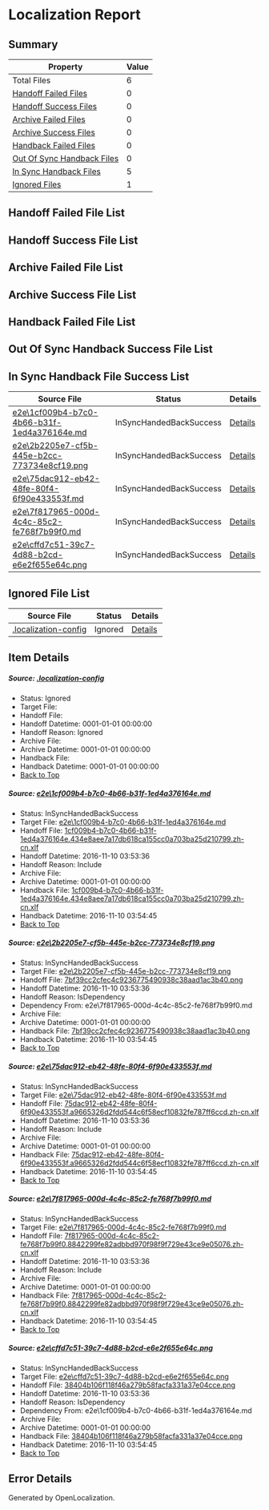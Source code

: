 # <a name='report-top'></a> Localization Report

## Summary
 Property | Value 
 -------- | ----- 
 Total Files | 6
[ Handoff Failed Files ](#handoff-failed-list)| 0
[ Handoff Success Files ](#handoff-success-list)| 0
[ Archive Failed Files ](#archive-failed-list)| 0
[ Archive Success Files ](#archive-success-list)| 0
[ Handback Failed Files ](#handback-failed-list)| 0
[ Out Of Sync Handback Files ](#outofsync-handback-success-list)| 0
[ In Sync Handback Files ](#insync-handback-success-list)| 5
[ Ignored Files ](#ignored-list)| 1

## <a name='handoff-failed-list'></a> Handoff Failed File List

## <a name='handoff-success-list'></a> Handoff Success File List

## <a name='archive-failed-list'></a> Archive Failed File List

## <a name='archive-success-list'></a> Archive Success File List

## <a name='handback-failed-list'></a> Handback Failed File List

## <a name='outofsync-handback-success-list'></a> Out Of Sync Handback Success File List

## <a name='insync-handback-success-list'></a> In Sync Handback File Success List
 Source File | Status | Details 
 ----------- | ------ | ------- 
 [e2e\1cf009b4-b7c0-4b66-b31f-1ed4a376164e.md](https://github.com/OpenLocalizationTestOrg/ol-test0/blob/ee5c5dd9e103eb84c9ef88592aa3e2d39e9f4c3e/e2e/1cf009b4-b7c0-4b66-b31f-1ed4a376164e.md) | InSyncHandedBackSuccess | [Details](#3439174d03a12ed6fb6e3fe86fc83150b5bfe3a41)
 [e2e\2b2205e7-cf5b-445e-b2cc-773734e8cf19.png](https://github.com/OpenLocalizationTestOrg/ol-test0/blob/ee5c5dd9e103eb84c9ef88592aa3e2d39e9f4c3e/e2e/2b2205e7-cf5b-445e-b2cc-773734e8cf19.png) | InSyncHandedBackSuccess | [Details](#7bf39cc2cfec4c9236775490938c38aad1ac3b402)
 [e2e\75dac912-eb42-48fe-80f4-6f90e433553f.md](https://github.com/OpenLocalizationTestOrg/ol-test0/blob/ee5c5dd9e103eb84c9ef88592aa3e2d39e9f4c3e/e2e/75dac912-eb42-48fe-80f4-6f90e433553f.md) | InSyncHandedBackSuccess | [Details](#717b9602ed1d2534126d0f70f3b8ed658a4de0423)
 [e2e\7f817965-000d-4c4c-85c2-fe768f7b99f0.md](https://github.com/OpenLocalizationTestOrg/ol-test0/blob/ee5c5dd9e103eb84c9ef88592aa3e2d39e9f4c3e/e2e/7f817965-000d-4c4c-85c2-fe768f7b99f0.md) | InSyncHandedBackSuccess | [Details](#27b395592bf81c3ac52f6d7e523b0ac96c9ce5514)
 [e2e\cffd7c51-39c7-4d88-b2cd-e6e2f655e64c.png](https://github.com/OpenLocalizationTestOrg/ol-test0/blob/ee5c5dd9e103eb84c9ef88592aa3e2d39e9f4c3e/e2e/cffd7c51-39c7-4d88-b2cd-e6e2f655e64c.png) | InSyncHandedBackSuccess | [Details](#38404b106f118f46a279b58facfa331a37e04cce5)

## <a name='ignored-list'></a> Ignored File List
 Source File | Status | Details 
 ----------- | ------ | ------- 
 [.localization-config](https://github.com/OpenLocalizationTestOrg/ol-test0/blob/ee5c5dd9e103eb84c9ef88592aa3e2d39e9f4c3e/.localization-config) | Ignored | [Details](#c268a05ecaa7ec85942ed632c29928ee5bd6da8d0)

## Item Details
##### <a name='c268a05ecaa7ec85942ed632c29928ee5bd6da8d0'></a> Source: [.localization-config](https://github.com/OpenLocalizationTestOrg/ol-test0/blob/ee5c5dd9e103eb84c9ef88592aa3e2d39e9f4c3e/.localization-config)
* Status: Ignored
* Target File: 
* Handoff File: 
* Handoff Datetime: 0001-01-01 00:00:00
* Handoff Reason: Ignored
* Archive File: 
* Archive Datetime: 0001-01-01 00:00:00
* Handback File: 
* Handback Datetime: 0001-01-01 00:00:00
* [Back to Top](#report-top)

##### <a name='3439174d03a12ed6fb6e3fe86fc83150b5bfe3a41'></a> Source: [e2e\1cf009b4-b7c0-4b66-b31f-1ed4a376164e.md](https://github.com/OpenLocalizationTestOrg/ol-test0/blob/ee5c5dd9e103eb84c9ef88592aa3e2d39e9f4c3e/e2e/1cf009b4-b7c0-4b66-b31f-1ed4a376164e.md)
* Status: InSyncHandedBackSuccess
* Target File: [e2e\1cf009b4-b7c0-4b66-b31f-1ed4a376164e.md](https://github.com/OpenLocalizationTestOrg/ol-test0-zhcn/blob/d75df0138d50096b5052f2e92961dd516d824a76/e2e/1cf009b4-b7c0-4b66-b31f-1ed4a376164e.md)
* Handoff File: [1cf009b4-b7c0-4b66-b31f-1ed4a376164e.434e8aee7a17db618ca155cc0a703ba25d210799.zh-cn.xlf](https://github.com/OpenLocalizationTestOrg/ol-test0-handoff/blob/731334f4ddac9a276abd18525515cee7c9e62d13/ol-handoff/OpenLocalizationTestOrg/ol-test0-zhcn/yufeih/ht/1cf009b4-b7c0-4b66-b31f-1ed4a376164e.434e8aee7a17db618ca155cc0a703ba25d210799.zh-cn.xlf)
* Handoff Datetime: 2016-11-10 03:53:36
* Handoff Reason: Include
* Archive File: 
* Archive Datetime: 0001-01-01 00:00:00
* Handback File: [1cf009b4-b7c0-4b66-b31f-1ed4a376164e.434e8aee7a17db618ca155cc0a703ba25d210799.zh-cn.xlf](https://github.com/OpenLocalizationTestOrg/ol-test0-handback/blob/a3300a2235795ba6b9b5d533bfdf9f569ac313a7/ol-handback/OpenLocalizationTestOrg/ol-test0-zhcn/yufeih/ht/1cf009b4-b7c0-4b66-b31f-1ed4a376164e.434e8aee7a17db618ca155cc0a703ba25d210799.zh-cn.xlf)
* Handback Datetime: 2016-11-10 03:54:45
* [Back to Top](#report-top)

##### <a name='7bf39cc2cfec4c9236775490938c38aad1ac3b402'></a> Source: [e2e\2b2205e7-cf5b-445e-b2cc-773734e8cf19.png](https://github.com/OpenLocalizationTestOrg/ol-test0/blob/ee5c5dd9e103eb84c9ef88592aa3e2d39e9f4c3e/e2e/2b2205e7-cf5b-445e-b2cc-773734e8cf19.png)
* Status: InSyncHandedBackSuccess
* Target File: [e2e\2b2205e7-cf5b-445e-b2cc-773734e8cf19.png](https://github.com/OpenLocalizationTestOrg/ol-test0-zhcn/blob/d75df0138d50096b5052f2e92961dd516d824a76/e2e/2b2205e7-cf5b-445e-b2cc-773734e8cf19.png)
* Handoff File: [7bf39cc2cfec4c9236775490938c38aad1ac3b40.png](https://github.com/OpenLocalizationTestOrg/ol-test0-handoff/blob/731334f4ddac9a276abd18525515cee7c9e62d13/ol-handoff/OpenLocalizationTestOrg/ol-test0-zhcn/yufeih/ht/7bf39cc2cfec4c9236775490938c38aad1ac3b40.png)
* Handoff Datetime: 2016-11-10 03:53:36
* Handoff Reason: IsDependency
* Dependency From: e2e\7f817965-000d-4c4c-85c2-fe768f7b99f0.md
* Archive File: 
* Archive Datetime: 0001-01-01 00:00:00
* Handback File: [7bf39cc2cfec4c9236775490938c38aad1ac3b40.png](https://github.com/OpenLocalizationTestOrg/ol-test0-handback/blob/a3300a2235795ba6b9b5d533bfdf9f569ac313a7/ol-handback/OpenLocalizationTestOrg/ol-test0-zhcn/yufeih/ht/7bf39cc2cfec4c9236775490938c38aad1ac3b40.png)
* Handback Datetime: 2016-11-10 03:54:45
* [Back to Top](#report-top)

##### <a name='717b9602ed1d2534126d0f70f3b8ed658a4de0423'></a> Source: [e2e\75dac912-eb42-48fe-80f4-6f90e433553f.md](https://github.com/OpenLocalizationTestOrg/ol-test0/blob/ee5c5dd9e103eb84c9ef88592aa3e2d39e9f4c3e/e2e/75dac912-eb42-48fe-80f4-6f90e433553f.md)
* Status: InSyncHandedBackSuccess
* Target File: [e2e\75dac912-eb42-48fe-80f4-6f90e433553f.md](https://github.com/OpenLocalizationTestOrg/ol-test0-zhcn/blob/d75df0138d50096b5052f2e92961dd516d824a76/e2e/75dac912-eb42-48fe-80f4-6f90e433553f.md)
* Handoff File: [75dac912-eb42-48fe-80f4-6f90e433553f.a9665326d2fdd544c6f58ecf10832fe787ff6ccd.zh-cn.xlf](https://github.com/OpenLocalizationTestOrg/ol-test0-handoff/blob/731334f4ddac9a276abd18525515cee7c9e62d13/ol-handoff/OpenLocalizationTestOrg/ol-test0-zhcn/yufeih/ht/75dac912-eb42-48fe-80f4-6f90e433553f.a9665326d2fdd544c6f58ecf10832fe787ff6ccd.zh-cn.xlf)
* Handoff Datetime: 2016-11-10 03:53:36
* Handoff Reason: Include
* Archive File: 
* Archive Datetime: 0001-01-01 00:00:00
* Handback File: [75dac912-eb42-48fe-80f4-6f90e433553f.a9665326d2fdd544c6f58ecf10832fe787ff6ccd.zh-cn.xlf](https://github.com/OpenLocalizationTestOrg/ol-test0-handback/blob/a3300a2235795ba6b9b5d533bfdf9f569ac313a7/ol-handback/OpenLocalizationTestOrg/ol-test0-zhcn/yufeih/ht/75dac912-eb42-48fe-80f4-6f90e433553f.a9665326d2fdd544c6f58ecf10832fe787ff6ccd.zh-cn.xlf)
* Handback Datetime: 2016-11-10 03:54:45
* [Back to Top](#report-top)

##### <a name='27b395592bf81c3ac52f6d7e523b0ac96c9ce5514'></a> Source: [e2e\7f817965-000d-4c4c-85c2-fe768f7b99f0.md](https://github.com/OpenLocalizationTestOrg/ol-test0/blob/ee5c5dd9e103eb84c9ef88592aa3e2d39e9f4c3e/e2e/7f817965-000d-4c4c-85c2-fe768f7b99f0.md)
* Status: InSyncHandedBackSuccess
* Target File: [e2e\7f817965-000d-4c4c-85c2-fe768f7b99f0.md](https://github.com/OpenLocalizationTestOrg/ol-test0-zhcn/blob/d75df0138d50096b5052f2e92961dd516d824a76/e2e/7f817965-000d-4c4c-85c2-fe768f7b99f0.md)
* Handoff File: [7f817965-000d-4c4c-85c2-fe768f7b99f0.8842299fe82adbbd970f98f9f729e43ce9e05076.zh-cn.xlf](https://github.com/OpenLocalizationTestOrg/ol-test0-handoff/blob/731334f4ddac9a276abd18525515cee7c9e62d13/ol-handoff/OpenLocalizationTestOrg/ol-test0-zhcn/yufeih/ht/7f817965-000d-4c4c-85c2-fe768f7b99f0.8842299fe82adbbd970f98f9f729e43ce9e05076.zh-cn.xlf)
* Handoff Datetime: 2016-11-10 03:53:36
* Handoff Reason: Include
* Archive File: 
* Archive Datetime: 0001-01-01 00:00:00
* Handback File: [7f817965-000d-4c4c-85c2-fe768f7b99f0.8842299fe82adbbd970f98f9f729e43ce9e05076.zh-cn.xlf](https://github.com/OpenLocalizationTestOrg/ol-test0-handback/blob/a3300a2235795ba6b9b5d533bfdf9f569ac313a7/ol-handback/OpenLocalizationTestOrg/ol-test0-zhcn/yufeih/ht/7f817965-000d-4c4c-85c2-fe768f7b99f0.8842299fe82adbbd970f98f9f729e43ce9e05076.zh-cn.xlf)
* Handback Datetime: 2016-11-10 03:54:45
* [Back to Top](#report-top)

##### <a name='38404b106f118f46a279b58facfa331a37e04cce5'></a> Source: [e2e\cffd7c51-39c7-4d88-b2cd-e6e2f655e64c.png](https://github.com/OpenLocalizationTestOrg/ol-test0/blob/ee5c5dd9e103eb84c9ef88592aa3e2d39e9f4c3e/e2e/cffd7c51-39c7-4d88-b2cd-e6e2f655e64c.png)
* Status: InSyncHandedBackSuccess
* Target File: [e2e\cffd7c51-39c7-4d88-b2cd-e6e2f655e64c.png](https://github.com/OpenLocalizationTestOrg/ol-test0-zhcn/blob/d75df0138d50096b5052f2e92961dd516d824a76/e2e/cffd7c51-39c7-4d88-b2cd-e6e2f655e64c.png)
* Handoff File: [38404b106f118f46a279b58facfa331a37e04cce.png](https://github.com/OpenLocalizationTestOrg/ol-test0-handoff/blob/731334f4ddac9a276abd18525515cee7c9e62d13/ol-handoff/OpenLocalizationTestOrg/ol-test0-zhcn/yufeih/ht/38404b106f118f46a279b58facfa331a37e04cce.png)
* Handoff Datetime: 2016-11-10 03:53:36
* Handoff Reason: IsDependency
* Dependency From: e2e\1cf009b4-b7c0-4b66-b31f-1ed4a376164e.md
* Archive File: 
* Archive Datetime: 0001-01-01 00:00:00
* Handback File: [38404b106f118f46a279b58facfa331a37e04cce.png](https://github.com/OpenLocalizationTestOrg/ol-test0-handback/blob/a3300a2235795ba6b9b5d533bfdf9f569ac313a7/ol-handback/OpenLocalizationTestOrg/ol-test0-zhcn/yufeih/ht/38404b106f118f46a279b58facfa331a37e04cce.png)
* Handback Datetime: 2016-11-10 03:54:45
* [Back to Top](#report-top)


## Error Details

Generated by OpenLocalization.
